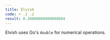 ```yaml
---
title: Elvish
code: + .1 .2
result: 0.30000000000000004
---
```


Elvish uses Go's `double` for numerical operations.
